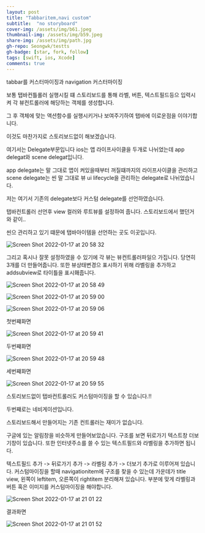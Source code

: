 ```yaml
---
layout: post
title: "Tabbaritem,navi custom" 
subtitle:  "no storyboard"
cover-img: /assets/img/b61.jpeg
thumbnail-img: /assets/img/b59.jpeg
share-img: /assets/img/path.jpg
gh-repo: Seongwk/testts
gh-badge: [star, fork, follow]
tags: [swift, ios, Xcode]
comments: true
---
```


tabbar를 커스터마이징과 navigation 커스터마이징

보통 탭바컨틀롤러 실행시킬 떄 스토리보드를 통해 라벨, 버튼, 텍스트필드등으 입력시켜 각 뷰컨트롤러에 해당하는 객체를 생성합니다.

그 후 객체에 맞는 액션함수를 실행시키거나 보여주기하여 탭바에 이로운점을 이야기합니다.

이것도 마찬가지로 스토리보드없이 해보겠습니다.

여기서는 Delegate부문입니다 ios는 앱 라이프사이클을 두개로 나뉘었는데 app delegat와 scene delegat입니다.

app delegate는 말 그대로 앱이 켜있을때부터 꺼질떄까지의 라이프사이클을 관리하고 scene delegate는 씬 말 그대로 뷰 ui lifecycle을 관리하는 delegate로 나뉘었습니다.

저는 여기서 기존의 delegate보다 커스텀 delegate를 선언하였습니다.

탭바컨트롤러 선언후 view 컬러와 루트뷰를 설정하여 줍니다. 스토리보드에서 했던거와 같이..

씬으 관리하고 있기 떄문에 탭바아이템을 선언하는 곳도 이곳입니다. 

![Screen Shot 2022-01-17 at 20 58 32](https://user-images.githubusercontent.com/40172001/149768029-b43a8f4b-58ec-4f6a-98f1-43dccc2d8729.png)

그리고 혹시나 잘못 설정하였을 수 있기에 각 뷰는 뷰컨트롤러파일으 가집니다. 당연히 3개를 더 만들어줍니다.
또한 뷰상태변경으 표시하기 위해 라벨링을 추가하고 addsubview로 타이틀을 표시홰줍니다.

![Screen Shot 2022-01-17 at 20 58 49](https://user-images.githubusercontent.com/40172001/149768051-70a3d2d9-bc96-42df-bcd8-aa7c6eb61dc3.png)

![Screen Shot 2022-01-17 at 20 59 00](https://user-images.githubusercontent.com/40172001/149768102-08269239-4d51-4807-9c7d-e0fa76bd0b68.png)

![Screen Shot 2022-01-17 at 20 59 06](https://user-images.githubusercontent.com/40172001/149768122-0e5d9b03-6631-44bb-b870-249551115036.png)

첫번쨰화면 

![Screen Shot 2022-01-17 at 20 59 41](https://user-images.githubusercontent.com/40172001/149768294-11a6bee8-d202-423f-8ec6-3f1a71938e6b.png)

두번쨰화면 

![Screen Shot 2022-01-17 at 20 59 48](https://user-images.githubusercontent.com/40172001/149768303-6dde2712-ac8e-481b-9991-97305a7fca26.png)

세번쨰화면

![Screen Shot 2022-01-17 at 20 59 55](https://user-images.githubusercontent.com/40172001/149768312-e6b92d8c-408f-42dd-87bc-674e00d85695.png)

스토리보드없이 탭바컨트롤러도 커스텀마이징을 할 수 있습니다.!!



두번쨰로는 네비게이션입니다.

스토리보드해서 만들어지는 기존 컨트롤러는 재미가 없습니다.


구글에 있는 알림창을 비슷하게 만들어보았습니다.
구조를 보면 뒤로가기 텍스트창 더보기창이 있습니다. 
또한 인터넷주소를 쓸 수 있는 텍스트필드와 라벨링을 추가하면 됩니다.


텍스트필드 추가 ->  뒤로가기 추가 ->  라벨링 추가 -> 더보기 추가로 이루어져 있습니다.
커스텀마이징을 할때 navigationitem에 구조를 찾을 수 있는데
가운데가 title view,  왼쪽이 leftitem, 오른쪽이 rightitem 분리해져 있습니다.
부분에 맞게 라벨링과 버튼 혹은 이미지를 커스텀마이징을 해야합니다.
 
![Screen Shot 2022-01-17 at 21 01 22](https://user-images.githubusercontent.com/40172001/149769432-c468d951-0cf4-422f-ab0c-354edbe8365e.png)


결과화면

![Screen Shot 2022-01-17 at 21 01 52](https://user-images.githubusercontent.com/40172001/149769449-e9bd76af-e59d-4299-805a-54c6c45b151e.png)
